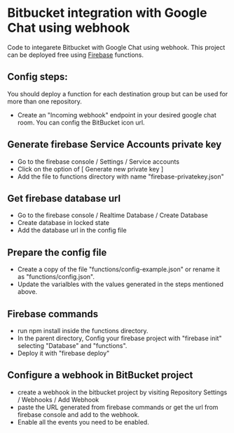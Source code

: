 # Bitbucket integration with Google Chat using webhook
Code to integarete Bitbucket with Google Chat using webhook.
This project can be deployed free using [Firebase](https://firebase.google.com) functions.

## Config steps:
You should deploy a function for each destination group but can be used for more than one repository.
- Create an "Incoming webhook" endpoint in your desired google chat room. You can config the BitBucket icon url.

## Generate firebase Service Accounts private key
- Go to the firebase console / Settings / Service accounts
- Click on the option of [ Generate new private key ]
- Add the file to functions directory with name "firebase-privatekey.json"

## Get firebase database url
- Go to the firebase console / Realtime Database / Create Database
- Create database in locked state
- Add the database url in the config file

## Prepare the config file
- Create a copy of the file "functions/config-example.json" or rename it as "functions/config.json".
- Update the varialbles with the values generated in the steps mentioned above.

## Firebase commands
- run npm install inside the functions directory.
- In the parent directory, Config your firebase project with "firebase init" selecting "Database" and "functions".
- Deploy it with "firebase deploy"

## Configure a webhook in BitBucket project
- create a webhook in the bitbucket project by visiting Repository Settings / Webhooks / Add Webhook
- paste the URL generated from firebase commands or get the url from firebase console and add to the webhook.
- Enable all the events you need to be enabled.

